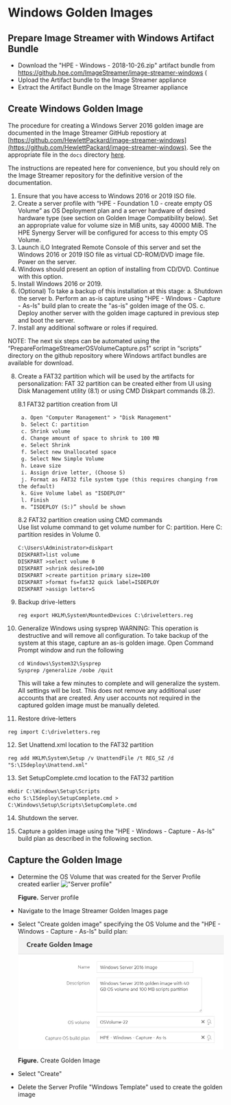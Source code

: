 # Windows Golden Images

## Prepare Image Streamer with Windows Artifact Bundle

- Download the "HPE - Windows - 2018-10-26.zip" artifact bundle from https://github.hpe.com/ImageStreamer/image-streamer-windows (
- Upload the Artifact bundle to the Image Streamer appliance
- Extract the Artifact Bundle on the Image Streamer appliance


## Create Windows Golden Image

The procedure for creating a Windows Server 2016 golden image are documented in the Image Streamer GitHub repostiory at [https://github.com/HewlettPackard/image-streamer-windows](https://github.com/HewlettPackard/image-streamer-windows). See the appropriate file in the `docs` directory [here](https://github.com/HewlettPackard/image-streamer-windows/raw/v4.2/docs/HPE%20Synergy%20Image%20Streamer%20Microsoft%20Windows%20Artifact%20Bundle%20Documentation%20.pdf).

The instructions are repeated here for convenience, but you should rely on the Image Streamer repository for the definitive version of the documentation.

1. Ensure that you have access to Windows 2016 or 2019 ISO file.
2. Create a server profile with “HPE - Foundation 1.0 - create empty OS Volume” as OS Deployment plan
and a server hardware of desired hardware type (see section on Golden Image Compatibility below). Set
an appropriate value for volume size in MiB units, say 40000 MiB. The HPE Synergy Server will be
configured for access to this empty OS Volume.
3. Launch iLO Integrated Remote Console of this server and set the Windows 2016 or 2019 ISO file as
virtual CD-ROM/DVD image file. Power on the server.
4. Windows should present an option of installing from CD/DVD. Continue with this option.
5. Install Windows 2016 or 2019.
6. (Optional) To take a backup of this installation at this stage:
    a. Shutdown the server
    b. Perform an as-is capture using "HPE - Windows - Capture - As-Is" build plan to create the "as-is"
golden image of the OS.
    c. Deploy another server with the golden image captured in previous step and boot the server.
7. Install any additional software or roles if required.

NOTE: The next six steps can be automated using the “PrepareForImageStreamerOSVolumeCapture.ps1” script in “scripts” directory on the github repository where Windows artifact bundles are available for download.

8. Create a FAT32 partition which will be used by the artifacts for personalization:
    FAT 32 partition can be created either from UI using Disk Management utility (8.1) or using CMD Diskpart commands (8.2).

    8.1 FAT32 partition creation from UI

        a. Open "Computer Management" > "Disk Management"
        b. Select C: partition
        c. Shrink volume
        d. Change amount of space to shrink to 100 MB
        e. Select Shrink
        f. Select new Unallocated space
        g. Select New Simple Volume
        h. Leave size
        i. Assign drive letter, (Choose S)
        j. Format as FAT32 file system type (this requires changing from the default)
        k. Give Volume label as "ISDEPLOY"
        l. Finish
        m. “ISDEPLOY (S:)” should be shown
    
    8.2 FAT32 partition creation using CMD commands  
        Use list volume command to get volume number for C: partition. Here C: partition resides in Volume 0.

    ```
    C:\Users\Administrator>diskpart 
    DISKPART>list volume 
    DISKPART >select volume 0 
    DISKPART >shrink desired=100 
    DISKPART >create partition primary size=100 
    DISKPART >format fs=fat32 quick label=ISDEPLOY 
    DISKPART >assign letter=S
    ```

9. Backup drive-letters 
    ```
    reg export HKLM\System\MountedDevices C:\driveletters.reg
    ```
10. Generalize Windows using sysprep
    WARNING: This operation is destructive and will remove all configuration. To take backup of the system at this stage, capture an as-is golden image.
    Open Command Prompt window and run the following

    ```
    cd Windows\System32\Sysprep 
    Sysprep /generalize /oobe /quit
    ```

    This will take a few minutes to complete and will generalize the system. All settings will be lost. This does not remove any additional user accounts that are created. Any user accounts not required in the captured golden image must be manually deleted.

11. Restore drive-letters 
```
reg import C:\driveletters.reg
```
12. Set Unattend.xml location to the FAT32 partition 
```
reg add HKLM\System\Setup /v UnattendFile /t REG_SZ /d "S:\ISdeploy\Unattend.xml"
```
13. Set SetupComplete.cmd location to the FAT32 partition 
```
mkdir C:\Windows\Setup\Scripts 
echo S:\ISdeploy\SetupComplete.cmd > C:\Windows\Setup\Scripts\SetupComplete.cmd
```

14. Shutdown the server.

15. Capture a golden image using the "HPE - Windows - Capture - As-Is" build plan as described in the following section.


## Capture the Golden Image

- Determine the OS Volume that was created for the Server Profile created earlier
    ![ "Server profile"][media-server-profile]

    **Figure.** Server profile

- Navigate to the Image Streamer Golden Images page
- Select "Create golden image" specifying the OS Volume and the "HPE - Windows - Capture - As-Is" build plan:
    ![ "Create Golden Image"][media-create-golden-image]

    **Figure.** Create Golden Image

- Select "Create"
- Delete the Server Profile "Windows Template" used to create the golden image




[media-server-profile]:<../media/server-profile.png> 
[media-create-golden-image]:<../media/create-golden-image.png> 